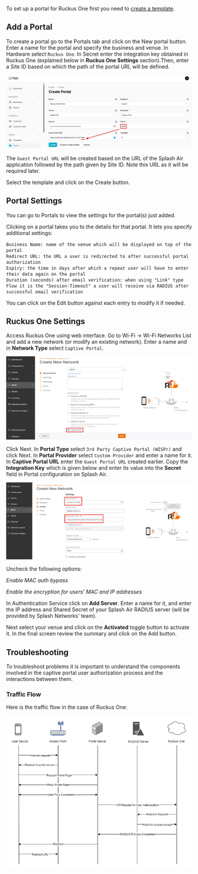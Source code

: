 To set up a portal for Ruckus One first you need to [create a template](../defining-templates.md).

## Add a Portal

To create a portal go to the Portals tab and click on the New portal button. Enter a name for the portal and specify the business and venue. In Hardware select `Ruckus One`. In Secret enter the integration key obtained in Ruckus One (explained below in **Ruckus One Settings** section).Then, enter a Site ID based on which the path of the portal URL will be defined.

![Ruckus Portal](../assets/images/ruckusone/portal.png)

The `Guest Portal URL` will be created based on the URL of the Splash Air application followed by the path given by Site ID. Note this URL as it will be required later.

Select the template and click on the Create button.

## Portal Settings

You can go to Portals to view the settings for the portal(s) just added.

Clicking on a portal takes you to the details for that portal. It lets you specify additional settings:

```
Business Name: name of the venue which will be displayed on top of the portal
Redirect URL: the URL a user is redirected to after successful portal authorization
Expiry: the time in days after which a repeat user will have to enter their data again on the portal
Duration (seconds) after email verification: when using "Link" type Flow it is the "Session-Timeout" a user will receive via RADIUS after successful email verification 
```

You can click on the Edit button against each entry to modify it if needed.

## Ruckus One Settings

Access Ruckus One using web interface. Go to Wi-Fi -> Wi-Fi Networks List and add a new network (or modify an existing network). Enter a name and in **Network Type** select `Captive Portal`.

![Network Settings](../assets/images/ruckusone/network.png)

Click Next. In **Portal Type** select `3rd Party Captive Portal (WISPr)` and click Next. In **Portal Provider** select `Custom Provider` and enter a name for it. In **Captive Portal URL** enter the `Guest Portal URL` created earlier. Copy the **Integration Key** which is given below and enter its value into the **Secret** field in Portal configuration on Splash Air.

![Hotspot Settings](../assets/images/ruckusone/settings.png)

Uncheck the following options:

_Enable MAC auth bypass_

_Enable the encryption for users’ MAC and IP addresses_

In Authentication Service click on **Add Server**. Enter a name for it, and enter the IP address and Shared Secret of your Splash Air RADIUS server (will be provided by Splash Networks' team).

Next select your venue and click on the **Activated** toggle button to activate it. In the final screen review the summary and click on the Add button.

## Troubleshooting

To troubleshoot problems it is important to understand the components involved in the captive portal user authorization process and the interactions between them.

### Traffic Flow

Here is the traffic flow in the case of Ruckus One:

![Traffic Flow](../assets/images/ruckusone/traffic-flow.png)
